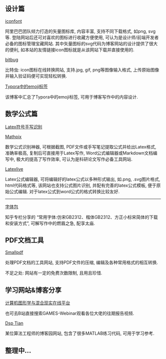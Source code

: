 ## 设计篇

[iconfont](https://www.iconfont.cn/?spm=a313x.collections_detail.i3.d4d0a486a.171a3a81UV7tuV)

阿里巴巴团队倾力打造的矢量图标库, 内容丰富, 支持不同下载格式, 如png, svg等. 登陆网站后还可对喜欢的图标进行收藏方便使用, 可认为是设计师/前端开发者必备的图标管理宝藏网站. 其中矢量图标的svg代码为博客网站的设计提供了很大的便利, 如本站的友情链接icon图标就是从该网站下载并直接使用的.

[bitbug](https://www.bitbug.net/)

比特虫: icon图标在线转换网站, 支持.jpg, gif, png等图像输入格式, 上传原始图像并输入验证码便可实现轻松转换.

[Typora中的emoji标签](https://blog.csdn.net/F1004145107/article/details/106999446/)

该博客中汇总了Typora中的emoji标签, 可用于博客写作中的内容设计.

## 数学公式篇

[Latex符号手写识别](http://detexify.kirelabs.org/classify.html)

[Mathpix](https://accounts.mathpix.com/signup?return_to=/account)

数学公式识别神器, 可根据截图, PDF文件或手写笔记提取公式并给出Latex格式, 准确率极高, 复制后可直接用于Latex写作, Word公式编辑器或Markdown文档编写中, 极大的提高了写作效率, 可认为是科研论文写作必备工具网站.

[Latexlive](https://www.latexlive.com/)

Latex公式编辑器, 可将编辑好的latex公式以多种形式输出, 如.png, .svg图片格式, html代码格式等, 该网站也支持公式图片识别, 并配有完善的latex公式模板, 便于原始公式编辑. 对于latex公式到word公式的格式转换比较友好.

------

[字体包](https://zhuanlan.zhihu.com/p/490291830)

知乎专栏分享的 “常用字体:仿宋GB2312、楷体GB2312、方正小标宋简体的下载和安装方式”, 可解写作中的燃眉之急, 配享太庙.

## PDF文档工具

[Smallpdf](https://smallpdf.com/)

处理PDF文档的工具网站, 支持PDF文件的压缩, 编辑及各种常用格式的相互转换. 

不足之处: 网站有一定的免费次数限制, 且用且珍惜.

## 学习网站&博客分享

[计算机图形学与混合现实在线平台](https://games-cn.org/page/2/)

也可去B站直接搜索GAMES-Webinar观看各位大佬的往期报告视频.

[Dsp Tian](https://www.cnblogs.com/tiandsp/p/14337176.html)

某位算法工程师的博客园网站, 包含了很多MATLAB练习代码, 可用于学习参考.







## 整理中...

































